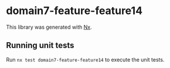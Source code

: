 # domain7-feature-feature14

This library was generated with [Nx](https://nx.dev).

## Running unit tests

Run `nx test domain7-feature-feature14` to execute the unit tests.
